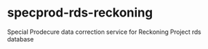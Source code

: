 # specprod-rds-reckoning
Special Prodecure data correction service for Reckoning Project rds database
